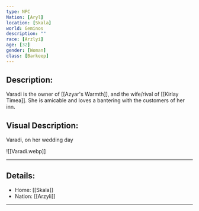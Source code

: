 ```yaml
---
type: NPC
Nation: [Aryl]
location: [Skala]
world: Geminos
description: ""
race: [Arzlyi]
age: [32]
gender: [Woman]
class: [Barkeep]
---
```


## Description:

Varadi is the owner of [[Azyar's Warmth]], and the wife/rival of [[Kirlay Timea]]. She is amicable and loves a bantering with the customers of her inn.

## Visual Description:

Varadi, on her wedding day

![[Varadi.webp]]

---
## Details:
- Home: [[Skala]]
- Nation: [[Arzyli]]

---


